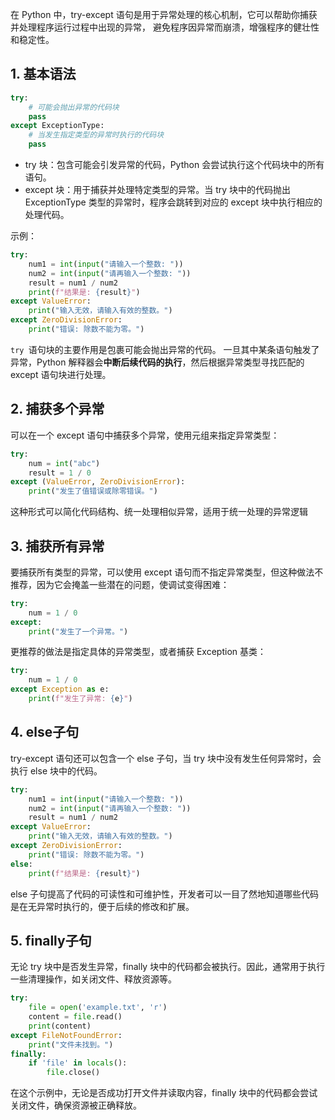 在 Python 中，try-except 语句是用于异常处理的核心机制，它可以帮助你捕获并处理程序运行过程中出现的异常，
避免程序因异常而崩溃，增强程序的健壮性和稳定性。
## 1. 基本语法
```python
try:
    # 可能会抛出异常的代码块
    pass
except ExceptionType:
    # 当发生指定类型的异常时执行的代码块
    pass
```
- try 块：包含可能会引发异常的代码，Python 会尝试执行这个代码块中的所有语句。
- except 块：用于捕获并处理特定类型的异常。当 try 块中的代码抛出 ExceptionType 类型的异常时，程序会跳转到对应的 except 块中执行相应的处理代码。

示例：
```python
try:
    num1 = int(input("请输入一个整数: "))
    num2 = int(input("请再输入一个整数: "))
    result = num1 / num2
    print(f"结果是: {result}")
except ValueError:
    print("输入无效，请输入有效的整数。")
except ZeroDivisionError:
    print("错误: 除数不能为零。")
```
`try `语句块的主要作用是包裹可能会抛出异常的代码。
一旦其中某条语句触发了异常，Python 解释器会**中断后续代码的执行**，然后根据异常类型寻找匹配的 except 语句块进行处理。
## 2. 捕获多个异常
可以在一个 except 语句中捕获多个异常，使用元组来指定异常类型：
```python
try:
    num = int("abc")
    result = 1 / 0
except (ValueError, ZeroDivisionError):
    print("发生了值错误或除零错误。")
```
这种形式可以简化代码结构、统一处理相似异常，适用于统一处理的异常逻辑
## 3. 捕获所有异常
要捕获所有类型的异常，可以使用 except 语句而不指定异常类型，但这种做法不推荐，因为它会掩盖一些潜在的问题，使调试变得困难：
```python
try:
    num = 1 / 0
except:
    print("发生了一个异常。")
```
更推荐的做法是指定具体的异常类型，或者捕获 Exception 基类：
```python
try:
    num = 1 / 0
except Exception as e:
    print(f"发生了异常: {e}")
```
## 4. else子句
try-except 语句还可以包含一个 else 子句，当 try 块中没有发生任何异常时，会执行 else 块中的代码。
```python
try:
    num1 = int(input("请输入一个整数: "))
    num2 = int(input("请再输入一个整数: "))
    result = num1 / num2
except ValueError:
    print("输入无效，请输入有效的整数。")
except ZeroDivisionError:
    print("错误: 除数不能为零。")
else:
    print(f"结果是: {result}")
```
else 子句提高了代码的可读性和可维护性，开发者可以一目了然地知道哪些代码是在无异常时执行的，便于后续的修改和扩展。

## 5. finally子句
无论 try 块中是否发生异常，finally 块中的代码都会被执行。因此，通常用于执行一些清理操作，如关闭文件、释放资源等。
```python
try:
    file = open('example.txt', 'r')
    content = file.read()
    print(content)
except FileNotFoundError:
    print("文件未找到。")
finally:
    if 'file' in locals():
        file.close()
```
在这个示例中，无论是否成功打开文件并读取内容，finally 块中的代码都会尝试关闭文件，确保资源被正确释放。